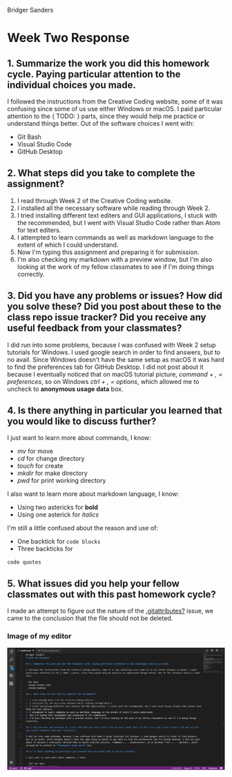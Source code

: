 Bridger Sanders
# Week Two Response

## 1. Summarize the work you did this homework cycle. Paying particular attention to the individual choices you made.

I followed the instructions from the Creative Coding website, some of it was confusing since some of us use either Windows or macOS. I paid particular attention to the { TODO: } parts, since they would help me practice or understand things better. Out of the software choices I went with:

- Git Bash
- Visual Studio Code
- GitHub Desktop

## 2. What steps did you take to complete the assignment?

1. I read through Week 2 of the Creative Coding website.
2. I installed all the necessary software while reading through Week 2.
3. I tried installing different text editers and GUI applications, I stuck with the recommended, but I went with Visual Studio Code rather than Atom for text editers.
4. I attempted to learn commands as well as markdown language to the extent of which I could understand.
5. Now I'm typing this assignment and preparing it for submission.
6. I'm also checking my markdown with a preview window, but I'm also looking at the work of my fellow classmates to see if I'm doing things correctly.

## 3. Did you have any problems or issues? How did you solve these? Did you post about these to the class repo issue tracker? Did you receive any useful feedback from your classmates?

I did run into some problems, because I was confused with Week 2 setup tutorials for Windows. I used google search in order to find answers, but to no avail. Since Windows doesn't have the same setup as macOS it was hard to find the preferences tab for GitHub Desktop. I did not post about it because I eventually noticed that on macOS tutorial picture, *command + , = preferences*, so on Windows *ctrl + , = options*, which allowed me to uncheck to **anonymous usage data** box.

## 4. Is there anything in particular you learned that you would like to discuss further?

I just want to learn more about commands, I know:

- *mv* for move
- *cd* for change directory
- *touch* for create
- *mkdir* for make directory
- *pwd* for print working directory

I also want to learn more about markdown language, I know:

- Using two astericks for **bold**
- Using one asterick for *italics*

I'm still a little confused about the reason and use of:

- One backtick for `code blocks`
- Three backticks for

```
code quotes
```

## 5. What issues did you help your fellow classmates out with this past homework cycle?

I made an attempt to figure out the nature of the [.gitattributes?](https://github.com/Montana-Media-Arts/120_CreativeCoding/issues/77) issue, we came to the conclusion that the file should not be deleted.

### Image of my editor

![Image of my editor](20180202creative_coding_w2.png)

